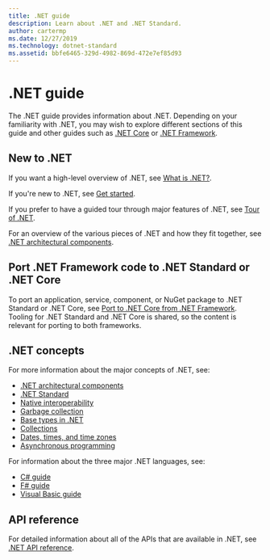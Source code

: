 ```yaml
---
title: .NET guide
description: Learn about .NET and .NET Standard.
author: cartermp
ms.date: 12/27/2019
ms.technology: dotnet-standard
ms.assetid: bbfe6465-329d-4982-869d-472e7ef85d93
---
```

# .NET guide

The .NET guide provides information about .NET. Depending on your familiarity with .NET, you may wish to explore different sections of this guide and other guides such as [.NET Core](../core/index.md) or [.NET Framework](../framework/index.md).

## New to .NET

If you want a high-level overview of .NET, see [What is .NET?](https://dotnet.microsoft.com/learn/dotnet/what-is-dotnet).

If you're new to .NET, see [Get started](get-started.md).

If you prefer to have a guided tour through major features of .NET, see [Tour of .NET](tour.md).

For an overview of the various pieces of .NET and how they fit together, see [.NET architectural components](components.md).

## Port .NET Framework code to .NET Standard or .NET Core

To port an application, service, component, or NuGet package to .NET Standard or .NET Core, see [Port to .NET Core from .NET Framework](../core/porting/index.md). Tooling for .NET Standard and .NET Core is shared, so the content is relevant for porting to both frameworks.

## .NET concepts

For more information about the major concepts of .NET, see:

* [.NET architectural components](components.md)
* [.NET Standard](net-standard.md)
* [Native interoperability](native-interop/index.md)
* [Garbage collection](garbage-collection/index.md)
* [Base types in .NET](base-types/index.md)
* [Collections](collections/index.md)
* [Dates, times, and time zones](datetime/index.md)
* [Asynchronous programming](async.md)

For information about the three major .NET languages, see:

* [C# guide](../csharp/index.yml)
* [F# guide](../fsharp/index.yml)
* [Visual Basic guide](../visual-basic/index.yml)

## API reference

For detailed information about all of the APIs that are available in .NET, see [.NET API reference](../../api/index.md).
